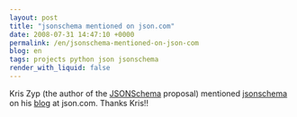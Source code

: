 ```yaml
---
layout: post
title: "jsonschema mentioned on json.com"
date: 2008-07-31 14:47:10 +0000
permalink: /en/jsonschema-mentioned-on-json-com
blog: en
tags: projects python json jsonschema
render_with_liquid: false
---
```


<p>Kris Zyp (the author of the <a href="http://tinyurl.com/32qd4v" title="JSONSchema">JSONSchema</a> proposal) mentioned <a href="http://hg.monologista.jp/json-schema/raw-file/41132f2b2b57/docs/jsonschema.html">jsonschema</a> on his <a href="http://www.json.com/2008/07/30/json-schema-for-python/">blog</a> at json.com. Thanks Kris!!</p>
